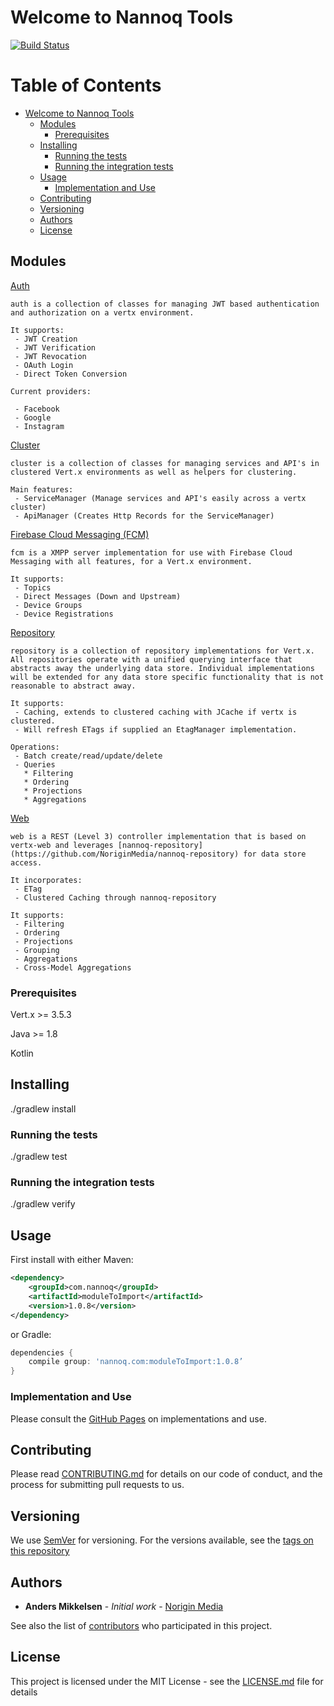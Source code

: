 # Welcome to Nannoq Tools

[![Build Status](https://www.tomrom.net/buildStatus/icon?job=nannoq-tools/master)](https://www.tomrom.net/job/nannoq-tools/job/master/)

Table of Contents
=================

   * [Welcome to Nannoq Tools](#welcome-to-nannoq-tools)
      * [Modules](#modules)
         * [Prerequisites](#prerequisites)
      * [Installing](#installing)
         * [Running the tests](#running-the-tests)
         * [Running the integration tests](#running-the-integration-tests)
      * [Usage](#usage)
         * [Implementation and Use](#implementation-and-use)
      * [Contributing](#contributing)
      * [Versioning](#versioning)
      * [Authors](#authors)
      * [License](#license)
      
## Modules

[Auth](https://noriginmedia.github.io/nannoq-tools/auth)

```
auth is a collection of classes for managing JWT based authentication and authorization on a vertx environment.

It supports:
 - JWT Creation
 - JWT Verification
 - JWT Revocation
 - OAuth Login
 - Direct Token Conversion
 
Current providers:
 
 - Facebook
 - Google
 - Instagram
```

[Cluster](https://noriginmedia.github.io/nannoq-tools/cluster)

```
cluster is a collection of classes for managing services and API's in clustered Vert.x environments as well as helpers for clustering.

Main features:
 - ServiceManager (Manage services and API's easily across a vertx cluster)
 - ApiManager (Creates Http Records for the ServiceManager)

```

[Firebase Cloud Messaging (FCM)](https://noriginmedia.github.io/nannoq-tools/fcm)

```
fcm is a XMPP server implementation for use with Firebase Cloud Messaging with all features, for a Vert.x environment.

It supports:
 - Topics
 - Direct Messages (Down and Upstream)
 - Device Groups
 - Device Registrations
```

[Repository](https://noriginmedia.github.io/nannoq-tools/repository)

```
repository is a collection of repository implementations for Vert.x. All repositories operate with a unified querying interface that abstracts away the underlying data store. Individual implementations will be extended for any data store specific functionality that is not reasonable to abstract away.

It supports:
 - Caching, extends to clustered caching with JCache if vertx is clustered.
 - Will refresh ETags if supplied an EtagManager implementation.
 
Operations:
 - Batch create/read/update/delete
 - Queries
   * Filtering
   * Ordering
   * Projections
   * Aggregations
```

[Web](https://noriginmedia.github.io/nannoq-tools/web)

```
web is a REST (Level 3) controller implementation that is based on vertx-web and leverages [nannoq-repository](https://github.com/NoriginMedia/nannoq-repository) for data store access.

It incorporates:
 - ETag
 - Clustered Caching through nannoq-repository

It supports:
 - Filtering
 - Ordering
 - Projections
 - Grouping
 - Aggregations
 - Cross-Model Aggregations
```

### Prerequisites

Vert.x >= 3.5.3

Java >= 1.8

Kotlin

## Installing

./gradlew install

### Running the tests

./gradlew test

### Running the integration tests

./gradlew verify

## Usage

First install with either Maven:

```xml
<dependency>
    <groupId>com.nannoq</groupId>
    <artifactId>moduleToImport</artifactId>
    <version>1.0.8</version>
</dependency>
```

or Gradle:

```groovy
dependencies {
    compile group: 'nannoq.com:moduleToImport:1.0.8’
}
```

### Implementation and Use

Please consult the [GitHub Pages](https://noriginmedia.github.io/nannoq-tools/) on implementations and use.

## Contributing

Please read [CONTRIBUTING.md](https://github.com/NoriginMedia/nannoq-tools/blob/master/CONTRIBUTING.md) for details on our code of conduct, and the process for submitting pull requests to us.

## Versioning

We use [SemVer](http://semver.org/) for versioning. For the versions available, see the [tags on this repository](https://github.com/NoriginMedia/nannoq-tools/tags)

## Authors

* **Anders Mikkelsen** - *Initial work* - [Norigin Media](http://noriginmedia.com/)

See also the list of [contributors](https://github.com/NoriginMedia/nannoq-tools/contributors) who participated in this project.

## License

This project is licensed under the MIT License - see the [LICENSE.md](https://github.com/NoriginMedia/nannoq-tools/blob/master/LICENSE) file for details
